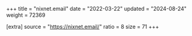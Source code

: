 +++
title = "nixnet.email"
date = "2022-03-22"
updated = "2024-08-24"
weight = 72369

[extra]
source = "https://nixnet.email/"
ratio = 8
size = 71
+++
